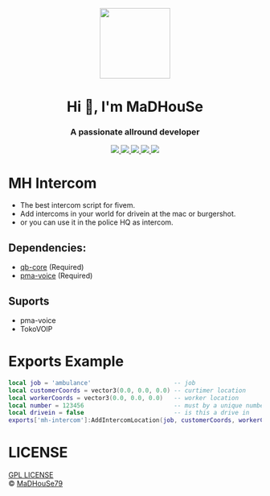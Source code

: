 <p align="center">
    <img width="140" src="https://icons.iconarchive.com/icons/iconarchive/red-orb-alphabet/128/Letter-M-icon.png" />  
    <h1 align="center">Hi 👋, I'm MaDHouSe</h1>
    <h3 align="center">A passionate allround developer </h3>    
</p>

<p align="center">
  <a href="https://github.com/MH-Scripts/mh-intercom/issues">
    <img src="https://img.shields.io/github/issues/MH-Scripts/mh-intercom"/> 
  </a>
  <a href="https://github.com/MH-Scripts/mh-intercom/watchers">
    <img src="https://img.shields.io/github/watchers/MH-Scripts/mh-intercom"/> 
  </a> 
  <a href="https://github.com/MH-Scripts/mh-intercom/network/members">
    <img src="https://img.shields.io/github/forks/MH-Scripts/mh-intercom"/> 
  </a>  
  <a href="https://github.com/MH-Scripts/mh-intercom/stargazers">
    <img src="https://img.shields.io/github/stars/MH-Scripts/mh-intercom?color=white"/> 
  </a>
  <a href="https://github.com/MH-Scripts/mh-intercom/blob/main/LICENSE">
    <img src="https://img.shields.io/github/license/MH-Scripts/mh-intercom?color=black"/> 
  </a>      
</p>

# MH Intercom
- The best intercom script for fivem.
- Add intercoms in your world for drivein at the mac or burgershot.
- or you can use it in the police HQ as intercom.

## Dependencies:
- [qb-core](https://github.com/qbcore-framework/qb-core) (Required)
- [pma-voice](https://github.com/AvarianKnight/pma-voice) (Required)

## Suports
- pma-voice
- TokoVOIP

# Exports Example
```lua
local job = 'ambulance'                       -- job 
local customerCoords = vector3(0.0, 0.0, 0.0) -- curtimer location
local workerCoords = vector3(0.0, 0.0, 0.0)   -- worker location
local number = 123456                         -- must by a unique number
local drivein = false                         -- is this a drive in
exports['mh-intercom']:AddIntercomLocation(job, customerCoords, workerCoords, number, drivein) -- Add Intercom Location 
```

# LICENSE
[GPL LICENSE](./LICENSE)<br />
&copy; [MaDHouSe79](https://www.youtube.com/@MaDHouSe79)
